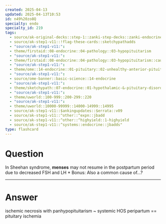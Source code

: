 ```yaml
---
created: 2025-04-13
updated: 2025-04-13T10:53
id: n49%20zo8Q
specialty: endo
specialty_id: 219
tags:
  - source/ak-original-decks::step-1::zanki-step-decks::zanki-endocrine::endocrine-pathology
  - source/ak-step1-v11::!flag-these-cards::sketchypathadds
  - "source/ak-step1-v11:": 
  - theme/firstaid::08-endocrine::04-pathology::03-hypopituitarism
  - "source/ak-step1-v11:": 
  - theme/firstaid::08-endocrine::04-pathology::03-hypopituitarism::causes::sheehan-syndrome
  - "source/ak-step1-v11:": 
  - theme/ome::14-endocrine::01-pituitary::02-unhealthy-anterior-pituitary
  - "source/ak-step1-v11:": 
  - source/ome-banner::basic-science::14-endocrine
  - "source/ak-step1-v11:": 
  - theme/sketchypath::07-endocrine::01-hypothalamic-&-pituitary-disorders::01-hypothalamic-&-pituitary-dysfunction---etiologies
  - "source/ak-step1-v11:": 
  - theme/uworld::100-999::200-299::220
  - "source/ak-step1-v11:": 
  - theme/uworld::10000-99999::14000-14999::14995
  - source/ak-step1-v11::$ankingupdates::$errata::v09
  - source/ak-step1-v11::^other::^expn::jbadd
  - source/ak-step1-v11::^other::^highyield::1-highyield
  - source/ak-step1-v11::^systems::endocrine::jbadds"
type: flashcard
---
```


# Question
In Sheehan syndrome, **menses** may not resume in the postpartum period due to decreased FSH and LH  * Bonus: Also a common cause of...?

---

# Answer
ischemic necrosis with panhypopituitarism ~ systemic HOS peripartum == pituitary ischemia